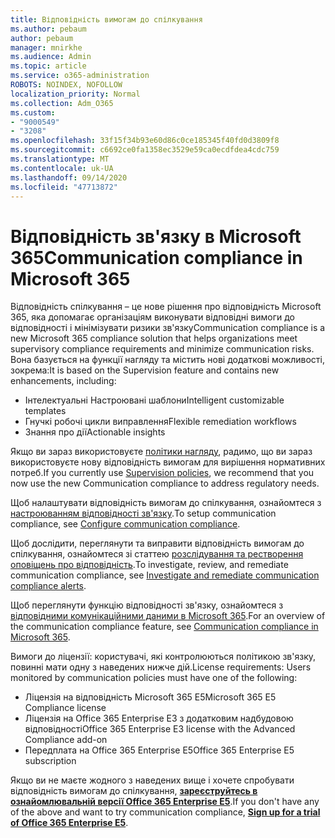 ```yaml
---
title: Відповідність вимогам до спілкування
ms.author: pebaum
author: pebaum
manager: mnirkhe
ms.audience: Admin
ms.topic: article
ms.service: o365-administration
ROBOTS: NOINDEX, NOFOLLOW
localization_priority: Normal
ms.collection: Adm_O365
ms.custom:
- "9000549"
- "3208"
ms.openlocfilehash: 33f15f34b93e60d86c0ce185345f40fd0d3809f8
ms.sourcegitcommit: c6692ce0fa1358ec3529e59ca0ecdfdea4cdc759
ms.translationtype: MT
ms.contentlocale: uk-UA
ms.lasthandoff: 09/14/2020
ms.locfileid: "47713872"
---
```

# <a name="communication-compliance-in-microsoft-365"></a><span data-ttu-id="64576-102">Відповідність зв'язку в Microsoft 365</span><span class="sxs-lookup"><span data-stu-id="64576-102">Communication compliance in Microsoft 365</span></span>

<span data-ttu-id="64576-103">Відповідність спілкування – це нове рішення про відповідність Microsoft 365, яка допомагає організаціям виконувати відповідні вимоги до відповідності і мінімізувати ризики зв'язку</span><span class="sxs-lookup"><span data-stu-id="64576-103">Communication compliance is a new Microsoft 365 compliance solution that helps organizations meet supervisory compliance requirements and minimize communication risks.</span></span> <span data-ttu-id="64576-104">Вона базується на функції нагляду та містить нові додаткові можливості, зокрема:</span><span class="sxs-lookup"><span data-stu-id="64576-104">It is based on the Supervision feature and contains new enhancements, including:</span></span>

- <span data-ttu-id="64576-105">Інтелектуальні Настроювані шаблони</span><span class="sxs-lookup"><span data-stu-id="64576-105">Intelligent customizable templates</span></span>
- <span data-ttu-id="64576-106">Гнучкі робочі цикли виправлення</span><span class="sxs-lookup"><span data-stu-id="64576-106">Flexible remediation workflows</span></span>
- <span data-ttu-id="64576-107">Знання про дії</span><span class="sxs-lookup"><span data-stu-id="64576-107">Actionable insights</span></span>

<span data-ttu-id="64576-108">Якщо ви зараз використовуєте [політики нагляду](https://docs.microsoft.com/microsoft-365/compliance/supervision-policies), радимо, що ви зараз використовуєте нову відповідність вимогам для вирішення нормативних потреб.</span><span class="sxs-lookup"><span data-stu-id="64576-108">If you currently use [Supervision policies](https://docs.microsoft.com/microsoft-365/compliance/supervision-policies), we recommend that you now use the new Communication compliance to address regulatory needs.</span></span>

<span data-ttu-id="64576-109">Щоб налаштувати відповідність вимогам до спілкування, ознайомтеся з [настроюванням відповідності зв'язку](https://docs.microsoft.com/microsoft-365/compliance/communication-compliance-configure).</span><span class="sxs-lookup"><span data-stu-id="64576-109">To setup communication compliance, see [Configure communication compliance](https://docs.microsoft.com/microsoft-365/compliance/communication-compliance-configure).</span></span>

<span data-ttu-id="64576-110">Щоб дослідити, переглянути та виправити відповідність вимогам до спілкування, ознайомтеся зі статтею [розслідування та рестворення оповіщень про відповідність](https://docs.microsoft.com/microsoft-365/compliance/communication-compliance-investigate-remediate).</span><span class="sxs-lookup"><span data-stu-id="64576-110">To investigate, review, and remediate communication compliance, see [Investigate and remediate communication compliance alerts](https://docs.microsoft.com/microsoft-365/compliance/communication-compliance-investigate-remediate).</span></span>

<span data-ttu-id="64576-111">Щоб переглянути функцію відповідності зв'язку, ознайомтеся з [відповідними комунікаційними даними в Microsoft 365](https://docs.microsoft.com/microsoft-365/compliance/communication-compliance).</span><span class="sxs-lookup"><span data-stu-id="64576-111">For an overview of the communication compliance feature, see [Communication compliance in Microsoft 365](https://docs.microsoft.com/microsoft-365/compliance/communication-compliance).</span></span>

<span data-ttu-id="64576-112">Вимоги до ліцензії: користувачі, які контролюються політикою зв'язку, повинні мати одну з наведених нижче дій.</span><span class="sxs-lookup"><span data-stu-id="64576-112">License requirements: Users monitored by communication policies must have one of the following:</span></span>

- <span data-ttu-id="64576-113">Ліцензія на відповідність Microsoft 365 E5</span><span class="sxs-lookup"><span data-stu-id="64576-113">Microsoft 365 E5 Compliance license</span></span>
- <span data-ttu-id="64576-114">Ліцензія на Office 365 Enterprise E3 з додатковим надбудовою відповідності</span><span class="sxs-lookup"><span data-stu-id="64576-114">Office 365 Enterprise E3 license with the Advanced Compliance add-on</span></span>
- <span data-ttu-id="64576-115">Передплата на Office 365 Enterprise E5</span><span class="sxs-lookup"><span data-stu-id="64576-115">Office 365 Enterprise E5 subscription</span></span>

<span data-ttu-id="64576-116">Якщо ви не маєте жодного з наведених вище і хочете спробувати відповідність вимогам до спілкування, **[зареєструйтесь в ознайомлювальній версії Office 365 Enterprise E5](https://go.microsoft.com/fwlink/p/?LinkID=698279)**.</span><span class="sxs-lookup"><span data-stu-id="64576-116">If you don't have any of the above and want to try communication compliance, **[Sign up for a trial of Office 365 Enterprise E5](https://go.microsoft.com/fwlink/p/?LinkID=698279)**.</span></span>